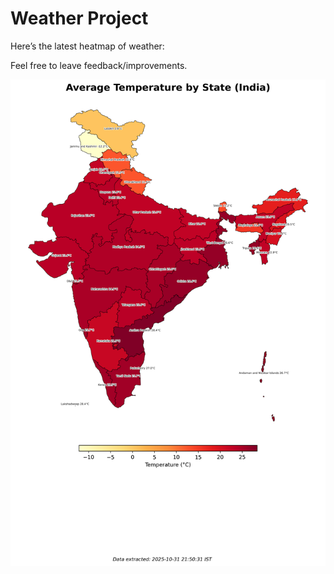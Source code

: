 # Weather Project

Here’s the latest heatmap of weather:

Feel free to leave feedback/improvements.

![India Heatmap](docs/assets/india_heatmap.png?v=04E1D2)
